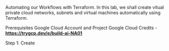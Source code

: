 Automating our Workflows with Terraform.
In this lab, we shall create vitual private cloud networks, subnets and virtual machines automatically using Terraform.

Prerequisites
Google Cloud Account and Project 
Google Cloud Credits - **https://trygcp.dev/e/build-ai-NA01**

Step 1:
Create
